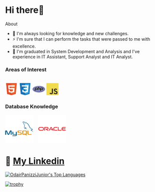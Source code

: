# **Hi there**👋

About
* 🔭 I'm always looking for knowledge and new challenges. 
* ⚡ I'm sure that I can perform the tasks that were passed to me with excellence. 
* 💬 I'm graduated in System Development and Analysis and I've experience in IT Assistant, Support Analyst and IT Analyst.

### Areas of Interest
<br>
<div>
  <img src="https://raw.githubusercontent.com/devicons/devicon/6910f0503efdd315c8f9b858234310c06e04d9c0/icons/html5/html5-original.svg" height="40" alt="HTML5"/>
  <img src="https://raw.githubusercontent.com/devicons/devicon/6910f0503efdd315c8f9b858234310c06e04d9c0/icons/css3/css3-original.svg" height="40" alt="CSS3"/>
  <img src="https://raw.githubusercontent.com/devicons/devicon/6910f0503efdd315c8f9b858234310c06e04d9c0/icons/php/php-original.svg" height="40" alt="PHP"/>
  <img src="https://raw.githubusercontent.com/devicons/devicon/6910f0503efdd315c8f9b858234310c06e04d9c0/icons/javascript/javascript-original.svg" height="40" alt="JS"/>
</div>

### Database Knowledge
<div>
  <img src= "https://raw.githubusercontent.com/devicons/devicon/6910f0503efdd315c8f9b858234310c06e04d9c0/icons/mysql/mysql-original-wordmark.svg" height="90" alt="MySQL"/>&nbsp;&nbsp;&nbsp;
  <img src="https://raw.githubusercontent.com/devicons/devicon/6910f0503efdd315c8f9b858234310c06e04d9c0/icons/oracle/oracle-original.svg" height="90" alt="Oracle"/>

</div>

# :link: [My Linkedin](https://www.linkedin.com/in/odairpanizzijunior/)

[![OdairPanizziJunior's Top Languages](https://github-readme-stats.vercel.app/api/top-langs/?username=OdairPanizziJunior&theme=vue-dark&show_icons=true&hide_border=true)](https://www.linkedin.com/in/odairpanizzijunior/)

[![trophy](https://github-profile-trophy.vercel.app/?username=OdairPanizziJunior&theme=onedark)](https://www.linkedin.com/in/odairpanizzijunior/)

  
<!--
**OdairPanizziJunior/OdairPanizziJunior** is a ✨ _special_ ✨ repository because its `README.md` (this file) appears on your GitHub profile.

Lang Cards
![OdairPanizziJunior's Top Languages](https://github-readme-stats.vercel.app/api/top-langs/?username=OdairPanizziJunior&theme=vue-dark&show_icons=true&hide_border=true&layout=compact)

Here are some ideas to get you started:

- 🔭 I’m currently working on ...
- 🌱 I’m currently learning ...
- 👯 I’m looking to collaborate on ...
- 🤔 I’m looking for help with ...
- 💬 Ask me about ...
- 📫 How to reach me: ...
- 😄 Pronouns: ...
- ⚡ Fun fact: ...
##### :books: 
##### :construction_worker: 
-->
